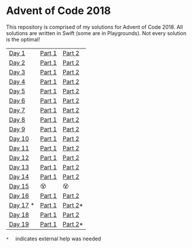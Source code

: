 
# Advent of Code 2018
This repository is comprised of my solutions for Advent of Code 2018. All solutions are written in Swift (some are in Playgrounds). Not every solution is the optimal!

||  ||
|--|--|--|
| [Day 1](https://adventofcode.com/2018/day/1) | [Part 1](https://github.com/jmmal/advent-of-code-2018/blob/master/Day%2001/day01.playground/Contents.swift) | [Part 2](https://github.com/jmmal/advent-of-code-2018/blob/master/Day%2001/day01.playground/Contents.swift) |
| [Day 2](https://adventofcode.com/2018/day/2) | [Part 1](https://github.com/jmmal/advent-of-code-2018/blob/master/Day%2002/day02.playground/Contents.swift) | [Part 2](https://github.com/jmmal/advent-of-code-2018/blob/master/Day%2002/day02.playground/Contents.swift) |
| [Day 3](https://adventofcode.com/2018/day/3) | [Part 1](https://github.com/jmmal/advent-of-code-2018/blob/master/Day%2003/day03.playground/Contents.swift) | [Part 2](https://github.com/jmmal/advent-of-code-2018/blob/master/Day%2003/day03.playground/Contents.swift) |
| [Day 4](https://adventofcode.com/2018/day/4) | [Part 1](https://github.com/jmmal/advent-of-code-2018/blob/master/Day%2004/day04.playground/Contents.swift) | [Part 2](https://github.com/jmmal/advent-of-code-2018/blob/master/Day%2004/day04.playground/Contents.swift) |
| [Day 5](https://adventofcode.com/2018/day/5) | [Part 1](https://github.com/jmmal/advent-of-code-2018/blob/master/Day%2005/day05-improved.swift) | [Part 2](https://github.com/jmmal/advent-of-code-2018/blob/master/Day%2005/day05-improved.swift) |
| [Day 6](https://adventofcode.com/2018/day/6) | [Part 1](https://github.com/jmmal/advent-of-code-2018/blob/master/Day%2006/day06-part1.swift) | [Part 2](https://github.com/jmmal/advent-of-code-2018/blob/master/Day%2006/day06-part2.swift) |
| [Day 7](https://adventofcode.com/2018/day/7) | [Part 1](https://github.com/jmmal/advent-of-code-2018/blob/master/Day%2007/day07.playground/Pages/part1.xcplaygroundpage/Contents.swift) | [Part 2](https://github.com/jmmal/advent-of-code-2018/blob/master/Day%2007/day07.playground/Pages/part2.xcplaygroundpage/Contents.swift) |
| [Day 8](https://adventofcode.com/2018/day/8) | [Part 1](https://github.com/jmmal/advent-of-code-2018/blob/master/Day%2008/day08.playground/Contents.swift) | [Part 2](https://github.com/jmmal/advent-of-code-2018/blob/master/Day%2008/day08.playground/Contents.swift) |
| [Day 9](https://adventofcode.com/2018/day/9) | [Part 1](https://github.com/jmmal/advent-of-code-2018/blob/master/Day%2009/day09.swift) | [Part 2](https://github.com/jmmal/advent-of-code-2018/blob/master/Day%2009/day09.swift) |
| [Day 10](https://adventofcode.com/2018/day/10) | [Part 1](https://github.com/jmmal/advent-of-code-2018/blob/master/Day%2010/day10.swift) | [Part 2](https://github.com/jmmal/advent-of-code-2018/blob/master/Day%2010/day10.swift) |
| [Day 11](https://adventofcode.com/2018/day/11) | [Part 1](https://github.com/jmmal/advent-of-code-2018/blob/master/Day%2011/day11-part1.swift) | [Part 2](https://github.com/jmmal/advent-of-code-2018/blob/master/Day%2011/day11-part2.swift) |
| [Day 12](https://adventofcode.com/2018/day/12) | [Part 1](https://github.com/jmmal/advent-of-code-2018/blob/master/Day%2012/day12.playground/Contents.swift) | [Part 2](https://github.com/jmmal/advent-of-code-2018/blob/master/Day%2012/day12.playground/Contents.swift) |
| [Day 13](https://adventofcode.com/2018/day/13) | [Part 1](https://github.com/jmmal/advent-of-code-2018/blob/master/Day%2013/day13-part1.swift) | [Part 2](https://github.com/jmmal/advent-of-code-2018/blob/master/Day%2013/day13-part2.swift) |
| [Day 14](https://adventofcode.com/2018/day/14) | [Part 1](https://github.com/jmmal/advent-of-code-2018/blob/master/Day%2014/part1.swift) | [Part 2](https://github.com/jmmal/advent-of-code-2018/blob/master/Day%2014/part2.swift) |
| [Day 15](https://adventofcode.com/2018/day/15) | 😵 | 😵 |
| [Day 16](https://adventofcode.com/2018/day/16) | [Part 1](https://github.com/jmmal/advent-of-code-2018/blob/master/Day%2016/day16-part1.playground/Contents.swift) | [Part 2](https://github.com/jmmal/advent-of-code-2018/blob/master/Day%2016/day16-part2.playground/Contents.swift) |
| [Day 17](https://adventofcode.com/2018/day/17) * | [Part 1](https://github.com/jmmal/advent-of-code-2018/blob/master/Day%2017/day17.swift) | [Part 2](https://github.com/jmmal/advent-of-code-2018/blob/master/Day%2017/day17.swift)* |
| [Day 18](https://adventofcode.com/2018/day/18) | [Part 1](https://github.com/jmmal/advent-of-code-2018/blob/master/Day%2018/part1.swift) | [Part 2](https://github.com/jmmal/advent-of-code-2018/blob/master/Day%2018/part2.swift) |
| [Day 19](https://adventofcode.com/2018/day/19) | [Part 1](https://github.com/jmmal/advent-of-code-2018/blob/master/Day%2019/part1.swift) | [Part 2](https://github.com/jmmal/advent-of-code-2018/blob/master/Day%2019/part2.swift)* |

`*	` indicates external  help was needed


